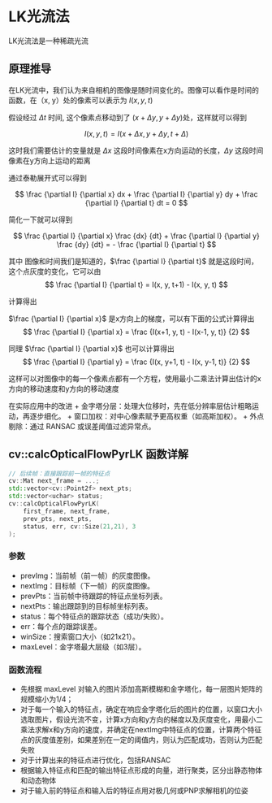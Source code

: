 # LK光流法

LK光流法是一种稀疏光流

## 原理推导

在LK光流中，我们认为来自相机的图像是随时间变化的。图像可以看作是时间的函数，在（x, y）处的像素可以表示为 $I(x, y, t)$

假设经过 $\Delta t$ 时间, 这个像素点移动到了 $(x+\Delta y, y + \Delta y)$处，这样就可以得到

$$
I(x, y, t) = I(x + \Delta x, y + \Delta y, t + \Delta)
$$

这时我们需要估计的变量就是 $\Delta x$ 这段时间像素在x方向运动的长度，$\Delta y$ 这段时间像素在y方向上运动的距离

通过泰勒展开式可以得到

$$
\frac {\partial I} {\partial x} dx + \frac {\partial I} {\partial y} dy + \frac {\partial I} {\partial t} dt = 0
$$

简化一下就可以得到

$$
\frac {\partial I} {\partial x} \frac {dx} {dt} + \frac {\partial I} {\partial y} \frac {dy} {dt} = - \frac {\partial I} {\partial t}
$$

其中 图像和时间我们是知道的，$\frac {\partial I} {\partial t}$ 就是这段时间，这个点灰度的变化，它可以由
$$
\frac {\partial I} {\partial t} = I(x, y, t+1) - I(x, y, t)
$$

计算得出

$\frac {\partial I} {\partial x}$ 是x方向上的梯度，可以有下面的公式计算得出
$$
\frac {\partial I} {\partial x} = \frac {I(x+1, y, t) - I(x-1, y, t)} {2}
$$

同理 $\frac {\partial I} {\partial x}$ 也可以计算得出
$$
\frac {\partial I} {\partial y} = \frac {I(x, y+1, t) - I(x, y-1, t)} {2}
$$

这样可以对图像中的每一个像素点都有一个方程，使用最小二乘法计算出估计的x方向的移动速度和y方向的移动速度

在实际应用中的改进​​
​​+ 金字塔分层​​：处理大位移时，先在低分辨率层估计粗略运动，再逐步细化。
​​+ 窗口加权​​：对中心像素赋予更高权重（如高斯加权）。
​​+ 外点剔除​​：通过 RANSAC 或误差阈值过滤异常点。

## cv::calcOpticalFlowPyrLK 函数详解

```cpp
// 后续帧：直接跟踪前一帧的特征点
cv::Mat next_frame = ...;
std::vector<cv::Point2f> next_pts;
std::vector<uchar> status;
cv::calcOpticalFlowPyrLK(
    first_frame, next_frame, 
    prev_pts, next_pts, 
    status, err, cv::Size(21,21), 3
);
```

### 参数

+ prevImg：当前帧（前一帧）的灰度图像。
+ nextImg：目标帧（下一帧）的灰度图像。
+ prevPts：当前帧中待跟踪的特征点坐标列表。
+ nextPts：输出跟踪到的目标帧坐标列表。
+ status：每个特征点的跟踪状态（成功/失败）。
+ err：每个点的跟踪误差。
+ winSize：搜索窗口大小（如21x21）。
+ maxLevel：金字塔最大层级（如3层）。

### 函数流程

+ 先根据 maxLevel 对输入的图片添加高斯模糊和金字塔化，每一层图片矩阵的规模缩小为1/4；
+ 对于每一个输入的特征点，确定在响应金字塔化后的图片的位置，以窗口大小选取图片，假设光流不变，计算x方向和y方向的梯度以及灰度变化，用最小二乘法求解x和y方向的速度，并确定在nextImg中特征点的位置，计算两个特征点的灰度值差别，如果差别在一定的阈值内，则认为匹配成功，否则认为匹配失败
+ 对于计算出来的特征点进行优化，包括RANSAC
+ 根据输入特征点和匹配的输出特征点形成的向量，进行聚类，区分出静态物体和动态物体
+ 对于输入前的特征点和输入后的特征点用对极几何或PNP求解相机的位姿
